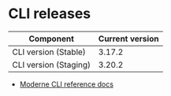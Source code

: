 # CLI releases

| Component             | Current version |
| --------------------- | --------------- |
| CLI version (Stable)  | 3.17.2          |
| CLI version (Staging) | 3.20.2          |

* [Moderne CLI reference docs](../user-documentation/moderne-cli/cli-reference.md)
